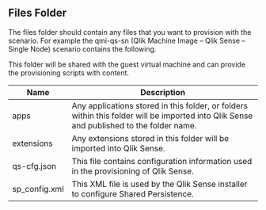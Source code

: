 ## Files Folder

The files folder should contain any files that you want to provision with the scenario.
For example the qmi-qs-sn (Qlik Machine Image – Qlik Sense – Single Node) scenario contains the following.

This folder will be shared with the guest virtual machine and can provide the provisioning scripts with content.

| Name | Description |
| ------------| ------------|
| apps | Any applications stored in this folder, or folders within this folder will be imported into Qlik Sense and published to the folder name. |
| extensions | Any extensions stored in this folder will be imported into Qlik Sense. |
| qs-cfg.json | This file contains configuration information used in the provisioning of Qlik Sense.|
| sp_config.xml | This XML file is used by the Qlik Sense installer to configure Shared Persistence. |